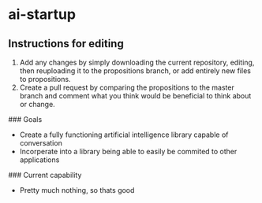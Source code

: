 # ai-startup
## Instructions for editing
<ol>
<li>Add any changes by simply downloading the current repository, editing, then reuploading it to the propositions branch, or add entirely new files to propositions.</li>
<li>Create a pull request by comparing the propositions to the master branch and comment what you think would be beneficial to think about or change.</li>
</ol>
### Goals
<ul>
<li>Create a fully functioning artificial intelligence library capable of conversation</li>
<li>Incorperate into a library being able to easily be commited to other applications</li>
</ul>
### Current capability
<ul>
<li>Pretty much nothing, so thats good</li>
</ul>
